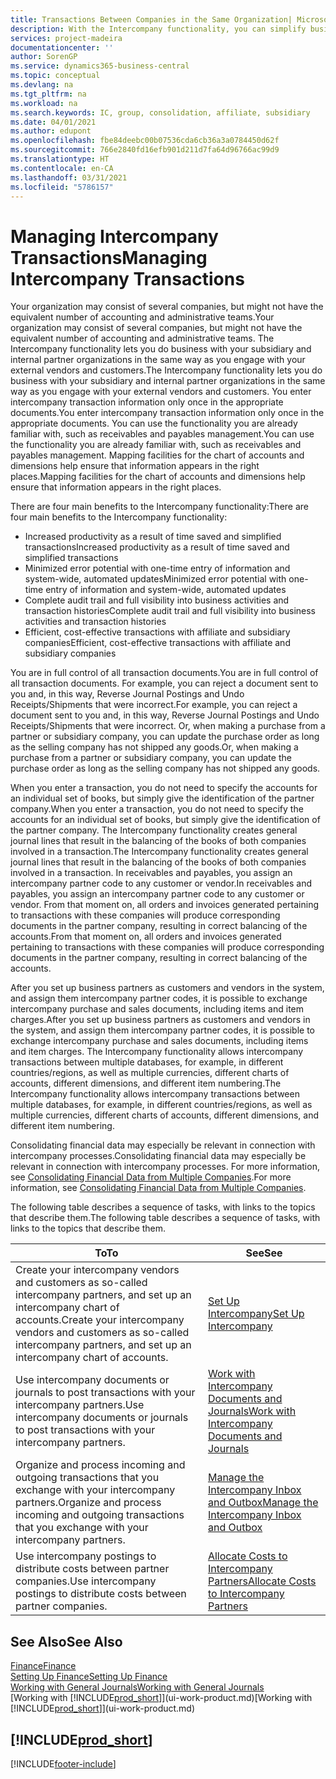 ```yaml
---
title: Transactions Between Companies in the Same Organization| Microsoft Docs
description: With the Intercompany functionality, you can simplify business processes and transactions between companies within the same organization.
services: project-madeira
documentationcenter: ''
author: SorenGP
ms.service: dynamics365-business-central
ms.topic: conceptual
ms.devlang: na
ms.tgt_pltfrm: na
ms.workload: na
ms.search.keywords: IC, group, consolidation, affiliate, subsidiary
ms.date: 04/01/2021
ms.author: edupont
ms.openlocfilehash: fbe84deebc00b07536cda6cb36a3a0784450d62f
ms.sourcegitcommit: 766e2840fd16efb901d211d7fa64d96766ac99d9
ms.translationtype: HT
ms.contentlocale: en-CA
ms.lasthandoff: 03/31/2021
ms.locfileid: "5786157"
---
```

# <a name="managing-intercompany-transactions"></a><span data-ttu-id="2b8a9-103">Managing Intercompany Transactions</span><span class="sxs-lookup"><span data-stu-id="2b8a9-103">Managing Intercompany Transactions</span></span>
<span data-ttu-id="2b8a9-104">Your organization may consist of several companies, but might not have the equivalent number of accounting and administrative teams.</span><span class="sxs-lookup"><span data-stu-id="2b8a9-104">Your organization may consist of several companies, but might not have the equivalent number of accounting and administrative teams.</span></span> <span data-ttu-id="2b8a9-105">The Intercompany functionality lets you do business with your subsidiary and internal partner organizations in the same way as you engage with your external vendors and customers.</span><span class="sxs-lookup"><span data-stu-id="2b8a9-105">The Intercompany functionality lets you do business with your subsidiary and internal partner organizations in the same way as you engage with your external vendors and customers.</span></span> <span data-ttu-id="2b8a9-106">You enter intercompany transaction information only once in the appropriate documents.</span><span class="sxs-lookup"><span data-stu-id="2b8a9-106">You enter intercompany transaction information only once in the appropriate documents.</span></span> <span data-ttu-id="2b8a9-107">You can use the functionality you are already familiar with, such as receivables and payables management.</span><span class="sxs-lookup"><span data-stu-id="2b8a9-107">You can use the functionality you are already familiar with, such as receivables and payables management.</span></span> <span data-ttu-id="2b8a9-108">Mapping facilities for the chart of accounts and dimensions help ensure that information appears in the right places.</span><span class="sxs-lookup"><span data-stu-id="2b8a9-108">Mapping facilities for the chart of accounts and dimensions help ensure that information appears in the right places.</span></span>  

<span data-ttu-id="2b8a9-109">There are four main benefits to the Intercompany functionality:</span><span class="sxs-lookup"><span data-stu-id="2b8a9-109">There are four main benefits to the Intercompany functionality:</span></span>  

- <span data-ttu-id="2b8a9-110">Increased productivity as a result of time saved and simplified transactions</span><span class="sxs-lookup"><span data-stu-id="2b8a9-110">Increased productivity as a result of time saved and simplified transactions</span></span>  
- <span data-ttu-id="2b8a9-111">Minimized error potential with one-time entry of information and system-wide, automated updates</span><span class="sxs-lookup"><span data-stu-id="2b8a9-111">Minimized error potential with one-time entry of information and system-wide, automated updates</span></span>  
- <span data-ttu-id="2b8a9-112">Complete audit trail and full visibility into business activities and transaction histories</span><span class="sxs-lookup"><span data-stu-id="2b8a9-112">Complete audit trail and full visibility into business activities and transaction histories</span></span>  
- <span data-ttu-id="2b8a9-113">Efficient, cost-effective transactions with affiliate and subsidiary companies</span><span class="sxs-lookup"><span data-stu-id="2b8a9-113">Efficient, cost-effective transactions with affiliate and subsidiary companies</span></span>  

<span data-ttu-id="2b8a9-114">You are in full control of all transaction documents.</span><span class="sxs-lookup"><span data-stu-id="2b8a9-114">You are in full control of all transaction documents.</span></span> <span data-ttu-id="2b8a9-115">For example, you can reject a document sent to you and, in this way, Reverse Journal Postings and Undo Receipts/Shipments that were incorrect.</span><span class="sxs-lookup"><span data-stu-id="2b8a9-115">For example, you can reject a document sent to you and, in this way, Reverse Journal Postings and Undo Receipts/Shipments that were incorrect.</span></span> <span data-ttu-id="2b8a9-116">Or, when making a purchase from a partner or subsidiary company, you can update the purchase order as long as the selling company has not shipped any goods.</span><span class="sxs-lookup"><span data-stu-id="2b8a9-116">Or, when making a purchase from a partner or subsidiary company, you can update the purchase order as long as the selling company has not shipped any goods.</span></span>  

<span data-ttu-id="2b8a9-117">When you enter a transaction, you do not need to specify the accounts for an individual set of books, but simply give the identification of the partner company.</span><span class="sxs-lookup"><span data-stu-id="2b8a9-117">When you enter a transaction, you do not need to specify the accounts for an individual set of books, but simply give the identification of the partner company.</span></span> <span data-ttu-id="2b8a9-118">The Intercompany functionality creates general journal lines that result in the balancing of the books of both companies involved in a transaction.</span><span class="sxs-lookup"><span data-stu-id="2b8a9-118">The Intercompany functionality creates general journal lines that result in the balancing of the books of both companies involved in a transaction.</span></span> <span data-ttu-id="2b8a9-119">In receivables and payables, you assign an intercompany partner code to any customer or vendor.</span><span class="sxs-lookup"><span data-stu-id="2b8a9-119">In receivables and payables, you assign an intercompany partner code to any customer or vendor.</span></span> <span data-ttu-id="2b8a9-120">From that moment on, all orders and invoices generated pertaining to transactions with these companies will produce corresponding documents in the partner company, resulting in correct balancing of the accounts.</span><span class="sxs-lookup"><span data-stu-id="2b8a9-120">From that moment on, all orders and invoices generated pertaining to transactions with these companies will produce corresponding documents in the partner company, resulting in correct balancing of the accounts.</span></span>  

 <span data-ttu-id="2b8a9-121">After you set up business partners as customers and vendors in the system, and assign them intercompany partner codes, it is possible to exchange intercompany purchase and sales documents, including items and item charges.</span><span class="sxs-lookup"><span data-stu-id="2b8a9-121">After you set up business partners as customers and vendors in the system, and assign them intercompany partner codes, it is possible to exchange intercompany purchase and sales documents, including items and item charges.</span></span> <span data-ttu-id="2b8a9-122">The Intercompany functionality allows intercompany transactions between multiple databases, for example, in different countries/regions, as well as multiple currencies, different charts of accounts, different dimensions, and different item numbering.</span><span class="sxs-lookup"><span data-stu-id="2b8a9-122">The Intercompany functionality allows intercompany transactions between multiple databases, for example, in different countries/regions, as well as multiple currencies, different charts of accounts, different dimensions, and different item numbering.</span></span>  

<span data-ttu-id="2b8a9-123">Consolidating financial data may especially be relevant in connection with intercompany processes.</span><span class="sxs-lookup"><span data-stu-id="2b8a9-123">Consolidating financial data may especially be relevant in connection with intercompany processes.</span></span> <span data-ttu-id="2b8a9-124">For more information, see [Consolidating Financial Data from Multiple Companies](finance-consolidated-company-reporting.md).</span><span class="sxs-lookup"><span data-stu-id="2b8a9-124">For more information, see [Consolidating Financial Data from Multiple Companies](finance-consolidated-company-reporting.md).</span></span>

<span data-ttu-id="2b8a9-125">The following table describes a sequence of tasks, with links to the topics that describe them.</span><span class="sxs-lookup"><span data-stu-id="2b8a9-125">The following table describes a sequence of tasks, with links to the topics that describe them.</span></span>

|<span data-ttu-id="2b8a9-126">To</span><span class="sxs-lookup"><span data-stu-id="2b8a9-126">To</span></span> |<span data-ttu-id="2b8a9-127">See</span><span class="sxs-lookup"><span data-stu-id="2b8a9-127">See</span></span>|
|---|---|
|<span data-ttu-id="2b8a9-128">Create your intercompany vendors and customers as so-called intercompany partners, and set up an intercompany chart of accounts.</span><span class="sxs-lookup"><span data-stu-id="2b8a9-128">Create your intercompany vendors and customers as so-called intercompany partners, and set up an intercompany chart of accounts.</span></span>|[<span data-ttu-id="2b8a9-129">Set Up Intercompany</span><span class="sxs-lookup"><span data-stu-id="2b8a9-129">Set Up Intercompany</span></span>](intercompany-how-setup.md)|
|<span data-ttu-id="2b8a9-130">Use intercompany documents or journals to post transactions with your intercompany partners.</span><span class="sxs-lookup"><span data-stu-id="2b8a9-130">Use intercompany documents or journals to post transactions with your intercompany partners.</span></span>|[<span data-ttu-id="2b8a9-131">Work with Intercompany Documents and Journals</span><span class="sxs-lookup"><span data-stu-id="2b8a9-131">Work with Intercompany Documents and Journals</span></span>](intercompany-how-work-documents-journals.md)|
|<span data-ttu-id="2b8a9-132">Organize and process incoming and outgoing transactions that you exchange with your intercompany partners.</span><span class="sxs-lookup"><span data-stu-id="2b8a9-132">Organize and process incoming and outgoing transactions that you exchange with your intercompany partners.</span></span>|[<span data-ttu-id="2b8a9-133">Manage the Intercompany Inbox and Outbox</span><span class="sxs-lookup"><span data-stu-id="2b8a9-133">Manage the Intercompany Inbox and Outbox</span></span>](intercompany-how-manage-intercompany-inbox.md)|
|<span data-ttu-id="2b8a9-134">Use intercompany postings to distribute costs between partner companies.</span><span class="sxs-lookup"><span data-stu-id="2b8a9-134">Use intercompany postings to distribute costs between partner companies.</span></span>|[<span data-ttu-id="2b8a9-135">Allocate Costs to Intercompany Partners</span><span class="sxs-lookup"><span data-stu-id="2b8a9-135">Allocate Costs to Intercompany Partners</span></span>](intercompany-allocate-costs.md)|

## <a name="see-also"></a><span data-ttu-id="2b8a9-136">See Also</span><span class="sxs-lookup"><span data-stu-id="2b8a9-136">See Also</span></span>
[<span data-ttu-id="2b8a9-137">Finance</span><span class="sxs-lookup"><span data-stu-id="2b8a9-137">Finance</span></span>](finance.md)  
[<span data-ttu-id="2b8a9-138">Setting Up Finance</span><span class="sxs-lookup"><span data-stu-id="2b8a9-138">Setting Up Finance</span></span>](finance-setup-finance.md)  
[<span data-ttu-id="2b8a9-139">Working with General Journals</span><span class="sxs-lookup"><span data-stu-id="2b8a9-139">Working with General Journals</span></span>](ui-work-general-journals.md)  
<span data-ttu-id="2b8a9-140">[Working with [!INCLUDE[prod_short](includes/prod_short.md)]](ui-work-product.md)</span><span class="sxs-lookup"><span data-stu-id="2b8a9-140">[Working with [!INCLUDE[prod_short](includes/prod_short.md)]](ui-work-product.md)</span></span>

## [!INCLUDE[prod_short](includes/free_trial_md.md)]  


[!INCLUDE[footer-include](includes/footer-banner.md)]